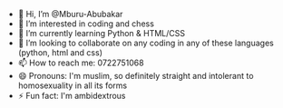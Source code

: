- 👋 Hi, I’m @Mburu-Abubakar
- 👀 I’m interested in coding and chess
- 🌱 I’m currently learning Python & HTML/CSS 
- 💞️ I’m looking to collaborate on any coding in any of these languages (python, html and css)
- 📫 How to reach me: 0722751068
- 😄 Pronouns: I'm muslim, so definitely straight and intolerant to homosexuality in all its forms
- ⚡ Fun fact: I'm ambidextrous 

<!---
Mburu-Abubakar/Mburu-Abubakar is a ✨ special ✨ repository because its `README.md` (this file) appears on your GitHub profile.
You can click the Preview link to take a look at your changes.
--->
